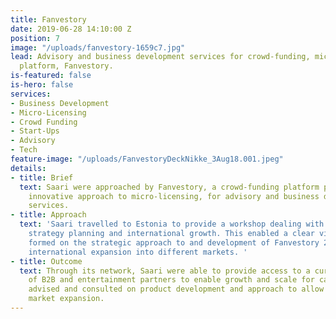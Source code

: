 ```yaml
---
title: Fanvestory
date: 2019-06-28 14:10:00 Z
position: 7
image: "/uploads/fanvestory-1659c7.jpg"
lead: Advisory and business development services for crowd-funding, micro-licensing
  platform, Fanvestory.
is-featured: false
is-hero: false
services:
- Business Development
- Micro-Licensing
- Crowd Funding
- Start-Ups
- Advisory
- Tech
feature-image: "/uploads/FanvestoryDeckNikke_3Aug18.001.jpeg"
details:
- title: Brief
  text: Saari were approached by Fanvestory, a crowd-funding platform pioneering an
    innovative approach to micro-licensing, for advisory and business development
    services.
- title: Approach
  text: 'Saari travelled to Estonia to provide a workshop dealing with business product,
    strategy planning and international growth. This enabled a clear vision to be
    formed on the strategic approach to and development of Fanvestory 2.0 and on the
    international expansion into different markets. '
- title: Outcome
  text: Through its network, Saari were able to provide access to a curated community
    of B2B and entertainment partners to enable growth and scale for campaigns.  Saari
    advised and consulted on product development and approach to allow for international
    market expansion.
---
```


